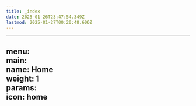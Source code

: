 ```yaml
---
title: _index
date: 2025-01-26T23:47:54.349Z
lastmod: 2025-01-27T00:20:48.606Z
---
```

***

menu:\
main:\
name: Home\
weight: 1\
params:\
icon: home
----------
